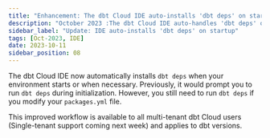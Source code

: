 ```yaml
---
title: "Enhancement: The dbt Cloud IDE auto-installs 'dbt deps' on startup"
description: "October 2023 :The dbt Cloud IDE auto-handles 'dbt deps' on startup; manual run needed for 'packages.yml' changes. Available for multi-tenant users (single-tenant support coming soon) and applies to all dbt versions."
sidebar_label: "Update: IDE auto-installs 'dbt deps' on startup"
tags: [Oct-2023, IDE]
date: 2023-10-11
sidebar_position: 08
---
```


The dbt Cloud IDE now automatically installs `dbt deps` when your environment starts or when necessary. Previously, it would prompt you to run `dbt deps` during initialization. However, you still need to run `dbt deps` if you modify your `packages.yml` file.

This improved workflow is available to all multi-tenant dbt Cloud users (Single-tenant support coming next week) and applies to dbt versions.
